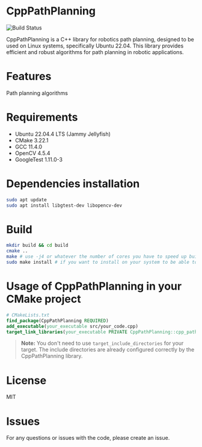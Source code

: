 # CppPathPlanning

![Build Status](https://github.com/BlueNoise/CppPathPlanning/actions/workflows/ci.yaml/badge.svg)

CppPathPlanning is a C++ library for robotics path planning, designed to be used on Linux systems, specifically Ubuntu 22.04. This library provides efficient and robust algorithms for path planning in robotic applications.

# Features
Path planning algorithms

# Requirements
- Ubuntu 22.04.4 LTS (Jammy Jellyfish)
- CMake 3.22.1
- GCC 11.4.0
- OpenCV 4.5.4
- GoogleTest 1.11.0-3

# Dependencies installation

```bash
sudo apt update
sudo apt install libgtest-dev libopencv-dev
```

# Build

```bash
mkdir build && cd build
cmake ..
make # use -j4 or whatever the number of cores you have to speed up build process
sudo make install # if you want to install on your system to be able to use find_package in your own CMake project
```

# Usage of CppPathPlanning in your CMake project

```cmake
# CMakeLists.txt
find_package(CppPathPlanning REQUIRED)
add_executable(your_executable src/your_code.cpp)
target_link_libraries(your_executable PRIVATE CppPathPlanning::cpp_path_planning)
```

> **Note:** You don't need to use `target_include_directories` for your target. The include directories are already configured correctly by the CppPathPlanning library.

# License
MIT

# Issues
For any questions or issues with the code, please create an issue.
